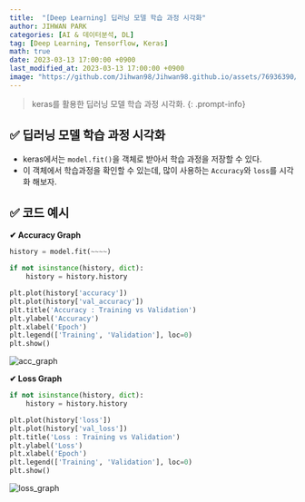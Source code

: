 ```yaml
---
title:  "[Deep Learning] 딥러닝 모델 학습 과정 시각화"
author: JIHWAN PARK
categories: [AI & 데이터분석, DL]
tag: [Deep Learning, Tensorflow, Keras]
math: true
date: 2023-03-13 17:00:00 +0900
last_modified_at: 2023-03-13 17:00:00 +0900
image: "https://github.com/Jihwan98/Jihwan98.github.io/assets/76936390/b3273300-8735-47f7-9c77-7ba5b411f531"
---
```

> keras를 활용한 딥러닝 모델 학습 과정 시각화.
{: .prompt-info}

## ✅ 딥러닝 모델 학습 과정 시각화
- keras에서는 `model.fit()`을 객체로 받아서 학습 과정을 저장할 수 있다.
- 이 객체에서 학습과정을 확인할 수 있는데, 많이 사용하는 `Accuracy`와 `loss`를 시각화 해보자.

## ✅ 코드 예시

**✔ Accuracy Graph**

```python
history = model.fit(~~~~)

if not isinstance(history, dict):
    history = history.history

plt.plot(history['accuracy'])
plt.plot(history['val_accuracy'])
plt.title('Accuracy : Training vs Validation')
plt.ylabel('Accuracy')
plt.xlabel('Epoch')
plt.legend(['Training', 'Validation'], loc=0)
plt.show()
```

![acc_graph](https://user-images.githubusercontent.com/76936390/224651782-1ca77d95-63d3-4a55-bf75-0648c2e06f36.png)


**✔ Loss Graph**

```python
if not isinstance(history, dict):
    history = history.history

plt.plot(history['loss'])
plt.plot(history['val_loss'])
plt.title('Loss : Training vs Validation')
plt.ylabel('Loss')
plt.xlabel('Epoch')
plt.legend(['Training', 'Validation'], loc=0)
plt.show()
```

![loss_graph](https://user-images.githubusercontent.com/76936390/224651789-6253186c-458f-43c7-bc07-a2602558fa5d.png)